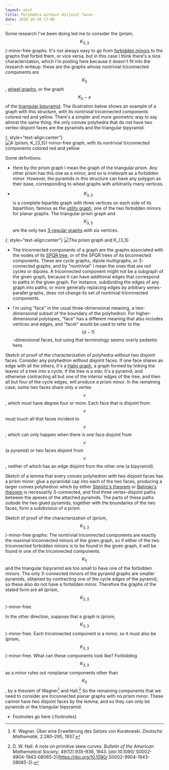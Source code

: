 ```yaml
---
layout: post
title: Polyhedra without disjoint faces 
date: 2020-10-18 17:06
---
```

Some research I've been doing led me to consider the (prism,$$K_{3,3}$$)-minor-free graphs. It's not always easy to go from [forbidden minors](https://en.wikipedia.org/wiki/Forbidden_graph_characterization) to the graphs that forbid them, or vice versa, but in this case I think there's a nice characterization, which I'm posting here because it doesn't fit into the research writeup: these are the graphs whose nontrivial triconnected components are $$K_5$$, [wheel graphs](https://en.wikipedia.org/wiki/Wheel_graph), or the graph $$K_5-e$$ of the [triangular bipyramid](https://en.wikipedia.org/wiki/Triangular_bipyramid). The illustration below shows an example of a graph with this structure, with its nontrivial triconnected components colored red and yellow. There's a simpler and more geometric way to say almost the same thing: the only convex polyhedra that do not have two vertex-disjoint faces are the pyramids and the triangular bipyramid.

{: style="text-align:center"}
![A (prism, K_{3,3})-minor-free graph, with its nontrivial triconnected components colored red and yellow]({{site.baseurl}}/assets/2020/prism-k33-free.svg)

Some definitions: 

* Here by the prism graph I mean the graph of the triangular prism. Any other prism has this one as a minor, and so is irrelevant as a forbidden minor. However, the pyramids in this structure can have any polygon as their base, corresponding to wheel graphs with arbitrarily many vertices.

* $$K_{3,3}$$ is a complete bipartite graph with three vertices on each side of its bipartition, famous as the [utility graph](https://en.wikipedia.org/wiki/Three_utilities_problem), one of the two forbidden minors for planar graphs. The triangular prism graph and $$K_{3,3}$$ are the only two [3-regular graphs](https://en.wikipedia.org/wiki/Cubic_graph) with six vertices.

{: style="text-align:center"}
![The prism graph and K_{3,3}]({{site.baseurl}}/assets/2020/prism-k33.svg)

* The triconnected components of a graph are the graphs associated with the nodes of its [SPQR tree](https://en.wikipedia.org/wiki/SPQR_tree), or of the SPQR trees of its biconnected components. These are cycle graphs, dipole multigraphs, or 3-connected graphs, and by "nontrivial" I mean the ones that are not cycles or dipoles. A triconnected component might not be a subgraph of the given graph, because it can have additional edges that correspond to paths in the given graph. For instance, subdividing the edges of any graph into paths, or more generally replacing edges by arbitrary series-parallel graphs, does not change its set of nontrivial triconnected components.

* I'm using "face" in the usual three-dimensional meaning, a two-dimensional subset of the boundary of the polyhedron. For higher-dimensional polytopes, "face" has a different meaning that also includes vertices and edges, and "facet" would be used to refer to the $$(d-1)$$-dimensional faces, but using that terminology seems overly pedantic here.

Sketch of proof of the characterization of polyhedra without two disjoint faces: Consider any polyhedron without disjoint faces. If one face shares an edge with all the others, it's a [Halin graph](https://en.wikipedia.org/wiki/Halin_graph), a graph formed by linking the leaves of a tree into a cycle; if the tree is a star, it's a pyramid, and otherwise contracting all but one of the interior edges of the tree, and then all but four of the cycle edges, will produce a prism minor. In the remaining case, some two faces share only a vertex $$v$$, which must have degree four or more. Each face that is disjoint from $$v$$ must touch all that faces incident to $$v$$, which can only happen when there is one face disjoint from $$v$$ (a pyramid) or two faces disjoint from $$v$$, neither of which has an edge disjoint from the other one (a bipyramid).

Sketch of a lemma that every convex polyhedron with two disjoint faces has a prism minor: glue a pyramidal cap into each of the two faces, producing a larger convex polyhedron which by either [Steinitz's theorem](https://en.wikipedia.org/wiki/Steinitz%27s_theorem) or [Balinski's theorem](https://en.wikipedia.org/wiki/Balinski%27s_theorem) is necessarily 3-connected, and find three vertex-disjoint paths between the apexes of the attached pyramids. The parts of these paths outside the two glued pyramids, together with the boundaries of the two faces, form a subdivision of a prism.

Sketch of proof of the characterization of (prism,$$K_{3,3}$$)-minor-free graphs: The nontrivial triconnected components are exactly the maximal triconnected minors of the given graph, so if either of the two triconnected forbidden minors is to be found in the given graph, it will be found in one of the triconnected components. $$K_5$$ and the triangular bipyramid are too small to have one of the forbidden minors. The only 3-connected minors of the pyramid graphs are smaller pyramids, obtained by contracting one of the cycle edges of the pyramid, so these also do not have a forbidden minor. Therefore the graphs of the stated form are all (prism,$$K_{3,3}$$)-minor-free.

In the other direction, suppose that a graph is (prism,$$K_{3,3}$$)-minor-free.
Each triconnected component is a minor, so it must also be (prism,$$K_{3,3}$$)-minor-free. What can these components look like? Forbidding $$K_{3,3}$$ as a minor rules out nonplanar components other than $$K_5$$, by a theorem of Wagner[^wagner] and Hall.[^hall] So the remaining components that we need to consider are triconnected planar graphs with no prism minor. These cannot have two disjoint faces by the lemma, and so they can only be pyramids or the triangular bipyramid.

* Footnotes go here
{:footnotes}

[^wagner]: K. Wagner. Über eine Erweiterung des Satzes von Kuratowski. _Deutsche Mathematik_, 2:280–285, 1937.

[^hall]: D. W. Hall. A note on primitive skew curves. _Bulletin of the American Mathematical Society_, 49(12):935–936, 1943. [doi:10.1090/ S0002-9904-1943-08065-2](https://doi.org/10.1090/ S0002-9904-1943-08065-2).